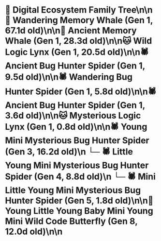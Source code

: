 # 🌳 Digital Ecosystem Family Tree\n\n🐋 Wandering Memory Whale (Gen 1, 67.1d old)\n\n🐋 Ancient Memory Whale (Gen 1, 28.3d old)\n\n🐱 Wild Logic Lynx (Gen 1, 20.5d old)\n\n🕷️ Ancient Bug Hunter Spider (Gen 1, 9.5d old)\n\n🕷️ Wandering Bug Hunter Spider (Gen 1, 5.8d old)\n\n🕷️ Ancient Bug Hunter Spider (Gen 1, 3.6d old)\n\n🐱 Mysterious Logic Lynx (Gen 1, 0.8d old)\n\n🕷️ Young Mini Mysterious Bug Hunter Spider (Gen 3, 16.2d old)\n  └─ 🕷️ Little Young Mini Mysterious Bug Hunter Spider (Gen 4, 8.8d old)\n    └─ 🕷️ Mini Little Young Mini Mysterious Bug Hunter Spider (Gen 5, 1.8d old)\n\n🦋 Young Little Young Baby Mini Young Mini Wild Code Butterfly (Gen 8, 12.0d old)\n\n